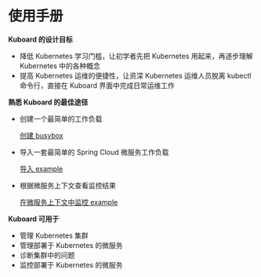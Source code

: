 # 使用手册

**Kuboard 的设计目标**

* 降低 Kubernetes 学习门槛，让初学者先把 Kubernetes 用起来，再逐步理解 Kubernetes 中的各种概念
* 提高 Kubernetes 运维的便捷性，让资深 Kubernetes 运维人员脱离 kubectl 命令行，直接在 Kuboard 界面中完成日常运维工作

**熟悉 Kuboard 的最佳途径**

* 创建一个最简单的工作负载

  [创建 busybox](example/busybox)

* 导入一套最简单的 Spring Cloud 微服务工作负载

  [导入 example](example/import)

* 根据微服务上下文查看监控结果

  [在微服务上下文中监控 example](example/monitor) <Badge text="alpha" type="warn"/>

**Kuboard 可用于**

* 管理 Kubernetes 集群
* 管理部署于 Kubernetes 的微服务
* 诊断集群中的问题
* 监控部署于 Kubernetes 的微服务
